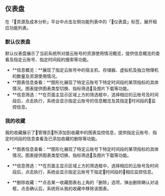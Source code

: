 ## 仪表盘

在「资源及成本分析」平台中点击左侧功能列表中的「仪表盘」标签，展开相应功能列表。

### 默认仪表盘

默认仪表盘展示了当前系统所对接云账号的资源使用情况概览，提供信息概览的查看及指定云账号、指定时间段的搜索等功能。

* **信息概览：**展现了指定云账号中的宿主机、存储器、虚拟机及独立物理机的数量及资源使用情况。
* **图表信息查看：**图形化展现了特定云账号下特定时间段的某项指标的具体情况。图表提供图表类型切换、指标筛选及图片下载等功能。
* **信息筛选：**在页面主显示区域上方的筛选框中，选择相应的云账号及时间段后，点击执行，系统会显示指定云账号的信息概览及其指定时间段的监控信息。

### 我的收藏

我的收藏展示了管理员所添加到收藏中的图表监控信息，提供指定云账号、指定时间段的信息查看及已添加收藏的删除等功能。

* **图表信息查看：**图形化展现了特定云账号下特定时间段的某项指标的具体情况。图表提供图表类型切换、指标筛选及图片下载等功能。

* **信息筛选：**在页面主显示区域上方的筛选框中，选择相应的云账号及时间段后，点击执行，系统会显示指定云账号下指定时间段的相应监控信息。
* **删除收藏：**点击某一收藏图表右上角的「删除」选项，弹出删除确认对话框，点击确认后，系统将从我的收藏中移除该图表。
